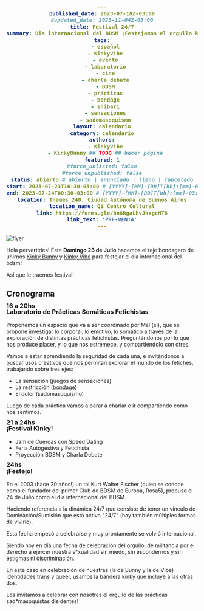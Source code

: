```yaml
---
published_date: 2023-07-18Z-03:00
#updated_date: 2023-11-04Z-03:00
title: Festival 24/7
summary: Dia internacional del BDSM ¡Festejamos el orgullo kinky queer!
tags:
  - español
  - KinkyVibe
  - evento
  - laboratorio
  - cine
  - charla debate
  - BDSM
  - prácticas
  - bondage
  - shibari
  - sensaciones
  - sadomasoquismo
layout: calendario
category: calendario
authors:
  - KinkyVibe
  - KinkyBunny ## TODO ## hacer página
featured: 1
#force_unlisted: false
#force_unpublished: false
status: abierto # abierto | anunciado | lleno | cancelado
start: 2023-07-23T16:30-03:00 # [YYYY]-[MM]-[DD]T[hh]:[mm]-03:00
end: 2023-07-24T00:30-03:00 # [YYYY]-[MM]-[DD]T[hh]:[mm]-03:00
location: Thames 240, Ciudad Autónoma de Buenos Aires
location_name: Qi Centro Cultural
link: https://forms.gle/bn8RgaLhvJkxgcHT8
link_text: 'PRE-VENTA'
---
```


<script>
    import flyer from '$lib/posts/media/festival-24-7-2023/1.jpg';
    const style = `
 
    `
</script>

![flyer]({flyer})

Hola pervertides!
Este **Domingo 23 de Julio** hacemos el teje bondagero de unirnos [Kinky Bunny](/KinkyBunny) y [Kinky Vibe](/nosotres) para festejar el día internacional del bdsm!

Así que le traemos festival!

## Cronograma

### <small>16 a 20hs</small> Laboratorio de Prácticas Somáticas Fetichistas

Proponemos un espacio que va a ser coordinado por Mel (él), que se propone investigar lo corporal, lo emotivo, lo somático a través de la exploración de distintas prácticas fetichistas. Preguntándonos por lo que nos produce placer, y lo que nos estremece, y compartiéndolo con otres.

Vamos a estar aprendiendo la seguridad de cada una, e invitándonos a buscar usos creativos que nos permitan explorar el mundo de los fetiches, trabajando sobre tres ejes:

- La sensación (juegos de sensaciones)
- La restricción ([bondage](/todo?tags=bondage))
- El dolor (sadomasoquismo)

Luego de cada práctica vamos a parar a charlar e ir compartiendo como nos sentimos.

### <small>21 a 24hs</small> ¡Festival Kinky!

- Jam de Cuerdas con Speed Dating
- Feria Autogestiva y Fetichista
- Proyección BDSM y Charla Debate

### <small>24hs</small> ¡Festejo!

En el 2003 (hace 20 años!) un tal Kurt Walter Fischer (quien se conoce como el fundador del primer Club de BDSM de Europa, Rosa5), propuso el 24 de Julio como el día internacional del BDSM.

Haciendo referencia a la dinámica 24/7 que consiste de tener un vínculo de Dominación/Sumisión que está activo "24/7" (hay también múltiples formas de vivirlo).

Esta fecha empezó a celebrarse y muy prontamente se volvió internacional.

Siendo hoy en día una fecha de celebración del orgullo, de militancia por el derecho a ejercer nuestra s\*xualidad sin miedo, sin escondernos y sin estigmas ni discriminación.

En este caso en celebración de nuestras (la de Bunny y la de Vibe) identidades trans y queer, usamos la bandera kinky que incluye a las otras dos.

Les invitamos a celebrar con nosotres el orgullo de las prácticas sad\*masoquistas disidentes!

<style>
  h3 {
    position: relative;
    margin-top: 1.5em;
  }
  h3 small {
     display: block;
      position: absolute;
      top: -1em;
      font-size: var(--step-1);
      color: var(--2);
  }
  code{
    background: var(--4-light);
    color:var(--2-dark);
    display:block;
    margin-inline: 0em;
    text-align: center;
    padding: 1em;
    font-weight: bold;
    font-size: var(--step-1);
  }
  a {
    color: #222;
    /* text-decoration: none; */
    text-decoration-color: var(--1);
  }
</style>
